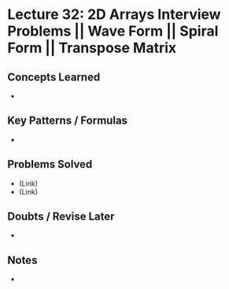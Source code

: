 # Lecture 32: 2D Arrays Interview Problems || Wave Form || Spiral Form || Transpose Matrix

## Concepts Learned
-

## Key Patterns / Formulas
-

## Problems Solved
- (Link) 
- (Link) 

## Doubts / Revise Later
-

## Notes
-
